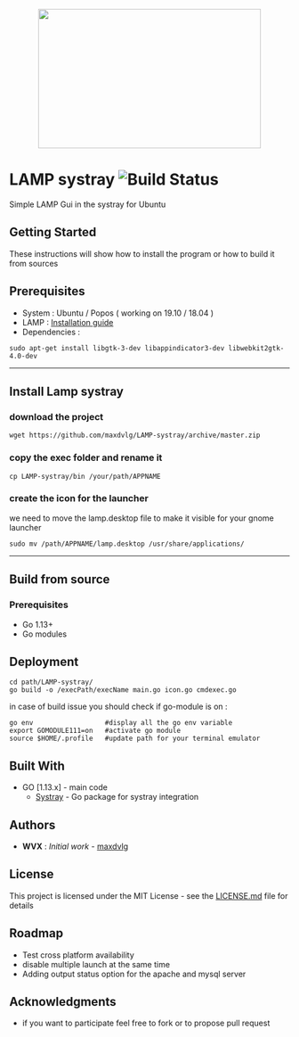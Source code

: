 <p align="center">
<img width="400" height="250" src="https://raw.githubusercontent.com/maxdvlg/LAMP-systray/master/docs/icon.png">
</p>

# LAMP systray  ![Build Status](https://travis-ci.com/maxdvlg/LAMP-systray.svg?branch=master)

Simple LAMP Gui in the systray for Ubuntu

## Getting Started

These instructions will show how to install the program or how to build it from sources 

## Prerequisites

* System : Ubuntu / Popos ( working on 19.10 / 18.04 )
* LAMP : [Installation guide](https://doc.ubuntu-fr.org/lamp)
* Dependencies : 

```shell
sudo apt-get install libgtk-3-dev libappindicator3-dev libwebkit2gtk-4.0-dev
```

---

## Install Lamp systray

### download the project 

```shell
wget https://github.com/maxdvlg/LAMP-systray/archive/master.zip
```

### copy the exec folder and rename it 

```shell
cp LAMP-systray/bin /your/path/APPNAME
```

### create the icon for the launcher

we need to move the lamp.desktop file to make it visible for your gnome launcher

```shell
sudo mv /path/APPNAME/lamp.desktop /usr/share/applications/
```

---

## Build from source

### Prerequisites

* Go 1.13+
* Go modules

## Deployment

```shell
cd path/LAMP-systray/
go build -o /execPath/execName main.go icon.go cmdexec.go
```

in case of build issue you should check if go-module is on :

```shell
go env 					#display all the go env variable
export GOMODULE111=on 	#activate go module
source $HOME/.profile	#update path for your terminal emulator 
```

## Built With

* GO [1.13.x] - main code
  * [Systray](https://github.com/getlantern/systray) - Go package for systray integration 

## Authors

* **WVX** : *Initial work* - [maxdvlg](https://github.com/maxdvlg)

## License

This project is licensed under the MIT License - see the [LICENSE.md](LICENSE.md) file for details

## Roadmap

* Test cross platform availability
* disable multiple launch at the same time
* Adding output status option for the apache and mysql server

## Acknowledgments

* if you want to participate feel free to fork or to propose pull request